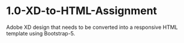 # 1.0-XD-to-HTML-Assignment
Adobe XD design that needs to be converted into a responsive HTML template using Bootstrap-5.
